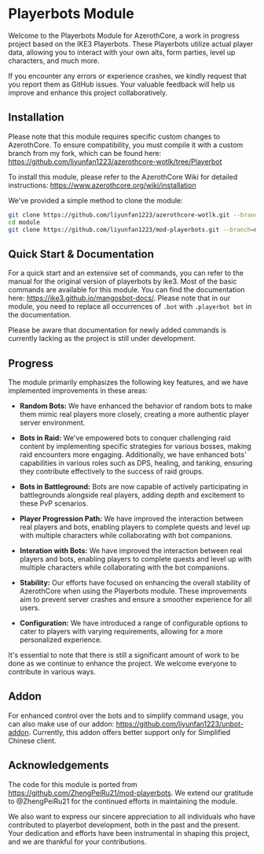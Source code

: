 # Playerbots Module

Welcome to the Playerbots Module for AzerothCore, a work in progress project based on the IKE3 Playerbots. These Playerbots utilize actual player data, allowing you to interact with your own alts, form parties, level up characters, and much more.

If you encounter any errors or experience crashes, we kindly request that you report them as GitHub issues. Your valuable feedback will help us improve and enhance this project collaboratively.

## Installation

Please note that this module requires specific custom changes to AzerothCore. To ensure compatibility, you must compile it with a custom branch from my fork, which can be found here: https://github.com/liyunfan1223/azerothcore-wotlk/tree/Playerbot

To install this module, please refer to the AzerothCore Wiki for detailed instructions: https://www.azerothcore.org/wiki/installation

We've provided a simple method to clone the module:

```bash
git clone https://github.com/liyunfan1223/azerothcore-wotlk.git --branch=Playerbot --depth=1
cd module
git clone https://github.com/liyunfan1223/mod-playerbots.git --branch=master --depth=1
```

## Quick Start & Documentation

For a quick start and an extensive set of commands, you can refer to the manual for the original version of playerbots by ike3. Most of the basic commands are available for this module. You can find the documentation here: https://ike3.github.io/mangosbot-docs/. Please note that in our module, you need to replace all occurrences of `.bot` with `.playerbot bot` in the documentation.

Please be aware that documentation for newly added commands is currently lacking as the project is still under development. 

## Progress

The module primarily emphasizes the following key features, and we have implemented improvements in these areas:

- **Random Bots:** We have enhanced the behavior of random bots to make them mimic real players more closely, creating a more authentic player server environment.

- **Bots in Raid:** We've empowered bots to conquer challenging raid content by implementing specific strategies for various bosses, making raid encounters more engaging. Additionally, we have enhanced bots' capabilities in various roles such as DPS, healing, and tanking, ensuring they contribute effectively to the success of raid groups.

- **Bots in Battleground:** Bots are now capable of actively participating in battlegrounds alongside real players, adding depth and excitement to these PvP scenarios.

- **Player Progression Path:** We have improved the interaction between real players and bots, enabling players to complete quests and level up with multiple characters while collaborating with bot companions.

- **Interation with Bots:** We have improved the interaction between real players and bots, enabling players to complete quests and level up with multiple characters while collaborating with the bot companions.

- **Stability:** Our efforts have focused on enhancing the overall stability of AzerothCore when using the Playerbots module. These improvements aim to prevent server crashes and ensure a smoother experience for all users.

- **Configuration:** We have introduced a range of configurable options to cater to players with varying requirements, allowing for a more personalized experience.

It's essential to note that there is still a significant amount of work to be done as we continue to enhance the project. We welcome everyone to contribute in various ways.

## Addon

For enhanced control over the bots and to simplify command usage, you can also make use of our addon: https://github.com/liyunfan1223/unbot-addon. Currently, this addon offers better support only for Simplified Chinese client.

## Acknowledgements

The code for this module is ported from https://github.com/ZhengPeiRu21/mod-playerbots. We extend our gratitude to @ZhengPeiRu21 for the continued efforts in maintaining the module. 

We also want to express our sincere appreciation to all individuals who have contributed to playerbot development, both in the past and the present. Your dedication and efforts have been instrumental in shaping this project, and we are thankful for your contributions.
 

